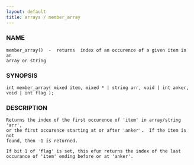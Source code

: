 ```yaml
---
layout: default
title: arrays / member_array
---
```


### NAME

    member_array()  -  returns  index of an occurence of a given item in an
    array or string

### SYNOPSIS

    int member_array( mixed item, mixed * | string arr, void | int anker, void | int flag );

### DESCRIPTION

    Returns the index of the first occurence of 'item' in array/string 'arr',
    or the first occurence starting at or after 'anker'.  If the item is not
    found, then -1 is returned.

    If bit 1 of 'flag' is set, this efun returns the index of the last
    occurance of 'item' ending before or at 'anker'.
